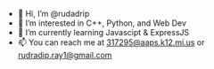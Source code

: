 - 👋 Hi, I’m @rudadrip
- 👀 I’m interested in C++, Python, and Web Dev
- 🌱 I’m currently learning Javascipt & ExpressJS
- 📫 You can reach me at 317295@aaps.k12.mi.us or rudradip.ray1@gmail.com

<!---
rudadrip/rudadrip is a ✨ special ✨ repository because its `README.md` (this file) appears on your GitHub profile.
You can click the Preview link to take a look at your changes.
--->
